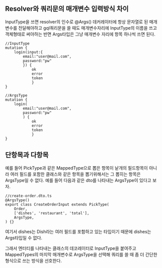 
## Resolver와 쿼리문의 매개변수 입력방식 차이
InputType을 쓰면 resolver의 인수로 @Args() 데커레이터에 항상 문자열로 된 매개변수를 전달해야하고 gql쿼리문을 쓸 때도 매개변수자리에 InputType의 이름을 쓰고 객체형태로 써야하는 반면 Args타입은 그냥 매개변수 자리에  항목 하나씩 쓰면 된다.
```
//InputType
mutation {
	login(input:{
		email:"user@mail.com",
        password:"pw"
        }) {
	        ok
            error
            token
            }
}

//ArgsType
mutation {
	login(
		email:"user@mail.com",
		password:"pw"
		) {
			ok
	        error
	        token
            }
}

```

## 단항목과 다항목
예를 들어 PickType과 같은 MappedType으로 뽑은 항목이 낱개의 필드항목이 아니라 여러 필드를 포함한 클래스와 같은 항목을 뽑기위해서는 그 뽑히는 항목은 ArgsType일 수 없다.
예를 들어 다음과 같은 dto를 나타내는 ArgsType이 있다고 보자.
```
//create-order.dto.ts
@ArgsType()
export class CreateOrderInput extends PickType(
	Order,
	['dishes', 'restaurant', 'total'],
	ArgsType,
) {}
```
여기서 dishes는 Dish라는 여러 필드를 포함하고 있는 타입이기 때문에 dishes는 Args타입일 수 없다.

그래서 엔터티를 나타내는 클래스의 데코레이터로 InputType을 붙여주고 MappedTypes의 마지막 매개변수로 ArgsType을 선택해 쿼리를 쓸 때 좀 더 간단한 형식으로 쓰는 방식을 선호한다.
